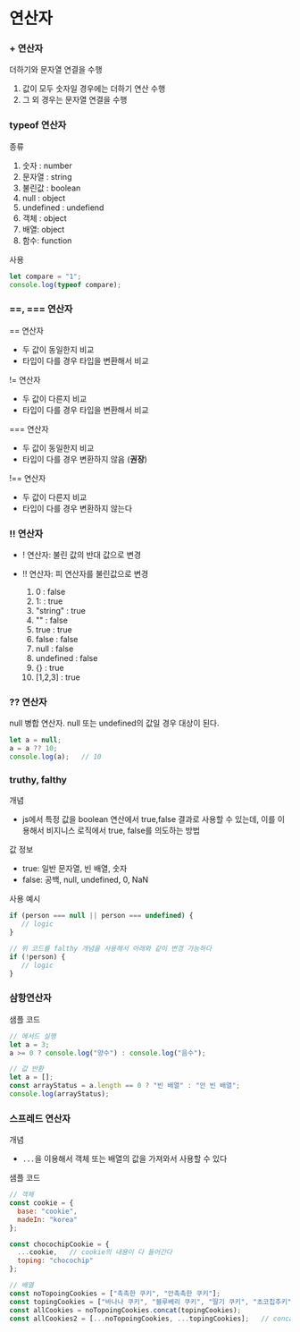 # 연산자
### + 연산자
더하기와 문자열 연결을 수행
1. 값이 모두 숫자일 경우에는 더하기 연산 수행
2. 그 외 경우는 문자열 연결을 수행

### typeof 연산자
종류
1. 숫자 : number
2. 문자열 : string
3. 불린값 : boolean
4. null : object
5. undefined : undefiend
6. 객체 : object
7. 배열: object
8. 함수: function

사용
```js
let compare = "1";
console.log(typeof compare);
```

### ==, === 연산자
== 연산자 
- 두 값이 동일한지 비교
- 타입이 다를 경우 타입을 변환해서 비교

!= 연산자
- 두 값이 다른지 비교
- 타입이 다를 경우 타입을 변환해서 비교
   
=== 연산자
- 두 값이 동일한지 비교
- 타입이 다를 경우 변환하지 않음 (**권장**)

!== 연산자
- 두 값이 다른지 비교
- 타입이 다를 경우 변환하지 않는다

### !! 연산자
- ! 연산자: 불린 값의 반대 값으로 변경
- !! 연산자: 피 연산자를 불린값으로 변경

   1. 0 : false
   2. 1: : true
   3. "string" : true
   4. "" : false
   5. true : true
   6. false : false
   7. null : false
   8. undefined : false
   9. {} : true
   10. [1,2,3] : true

### ?? 연산자
null 병합 연산자. null 또는 undefined의 값일 경우 대상이 된다. 
```js
let a = null;
a = a ?? 10;
console.log(a);   // 10
```

### truthy, falthy
개념
- js에서 특정 값을 boolean 연산에서 true,false 결과로 사용할 수 있는데, 이를 이용해서 비지니스 로직에서 true, false를 의도하는 방법

값 정보
- true: 일반 문자열, 빈 배열, 숫자
- false: 공백, null, undefined, 0, NaN

사용 예시
```js
if (person === null || person === undefined) {
   // logic
}

// 위 코드를 falthy 개념을 사용해서 아래와 같이 변경 가능하다
if (!person) {
   // logic
}
```

### 삼항연산자
샘플 코드
```js
// 메서드 실행
let a = 3;
a >= 0 ? console.log("양수") : console.log("음수");

// 값 반환
let a = [];
const arrayStatus = a.length == 0 ? "빈 배열" : "안 빈 배열";
console.log(arrayStatus);
```

### 스프레드 연산자
개념
- `...`을 이용해서 객체 또는 배열의 값을 가져와서 사용할 수 있다

샘플 코드
```js
// 객체
const cookie = {
  base: "cookie",
  madeIn: "korea"
};

const chocochipCookie = {
  ...cookie,   // cookie의 내용이 다 들어간다
  toping: "chocochip"
};

// 배열
const noTopoingCookies = ["촉촉한 쿠키", "안촉촉한 쿠키"];
const topingCookies = ["바나나 쿠키", "블루베리 쿠키", "딸기 쿠키", "초코칩추키"];
const allCookies = noTopoingCookies.concat(topingCookies);
const allCookies2 = [...noTopoingCookies, ...topingCookies];   // concat처럼 2개 배열의 데이터가 들어간다
```